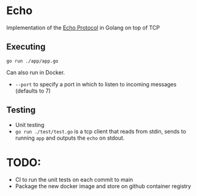 # Echo

Implementation of the [Echo Protocol](https://datatracker.ietf.org/doc/html/rfc862) in Golang on top of TCP

## Executing

`go run ./app/app.go`

Can also run in Docker.

* `--port` to specify a port in which to listen to incoming messages (defaults to 7)

## Testing

* Unit testing
* `go run ./test/test.go` is a tcp client that reads from stdin, sends to running `app` and outputs the `echo` on stdout.


# TODO:

* CI to run the unit tests on each commit to main
* Package the new docker image and store on github container registry
